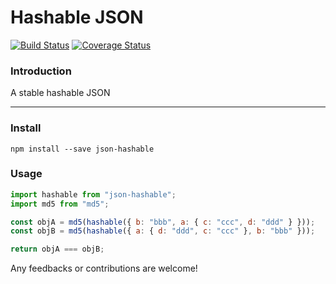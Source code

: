 # Hashable JSON

[![Build Status](https://travis-ci.org/sebastianlzy/json-hashable.svg?branch=master)](https://travis-ci.org/sebastianlzy/json-hashable)
[![Coverage Status](https://coveralls.io/repos/github/sebastianlzy/json-hashable/badge.svg?branch=master)](https://coveralls.io/github/sebastianlzy/json-hashable?branch=master)


### Introduction
A stable hashable JSON

-----------
### Install

```cli
npm install --save json-hashable
```

### Usage

```js
import hashable from "json-hashable";
import md5 from "md5";

const objA = md5(hashable({ b: "bbb", a: { c: "ccc", d: "ddd" } }));
const objB = md5(hashable({ a: { d: "ddd", c: "ccc" }, b: "bbb" }));

return objA === objB;

```


Any feedbacks or contributions are welcome!
